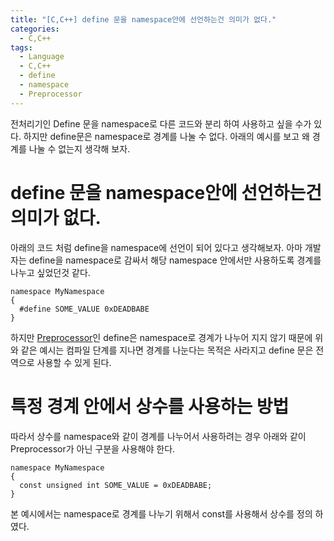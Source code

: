 ```yaml
---
title: "[C,C++] define 문을 namespace안에 선언하는건 의미가 없다."
categories:
  - C,C++
tags:
  - Language
  - C,C++
  - define
  - namespace
  - Preprocessor
---
```


전처리기인 Define 문을 namespace로 다른 코드와 분리 하여 사용하고 싶을 수가 있다. 하지만 define문은 namespace로 경계를 나눌 수 없다. 아래의 예시를 보고 왜 경계를 나눌 수 없는지 생각해 보자.

# define 문을 namespace안에 선언하는건 의미가 없다.

아래의 코드 처럼 define을 namespace에 선언이 되어 있다고 생각해보자. 아마 개발자는 define을 namespace로 감싸서 해당 namespace 안에서만 사용하도록 경계를 나누고 싶었던것 같다.
```
namespace MyNamespace
{
  #define SOME_VALUE 0xDEADBABE
}
```

하지만 [Preprocessor](https://en.wikipedia.org/wiki/C_preprocessor)인 define은 namespace로 경계가 나누어 지지 않기 때문에 위와 같은 예시는 컴파일 단계를 지나면 경계를 나눈다는 목적은 사라지고 define 문은 전역으로 사용할 수 있게 된다.

# 특정 경계 안에서 상수를 사용하는 방법

따라서 상수를 namespace와 같이 경계를 나누어서 사용하려는 경우 아래와 같이 Preprocessor가 아닌 구분을 사용해야 한다.

```
namespace MyNamespace
{
  const unsigned int SOME_VALUE = 0xDEADBABE;
}
```

본 예시에서는 namespace로 경계를 나누기 위해서 const를 사용해서 상수를 정의 하였다.

